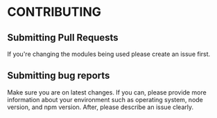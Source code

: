 # CONTRIBUTING

## Submitting Pull Requests

If you're changing the modules being used please create an issue first.

## Submitting bug reports

Make sure you are on latest changes. If you can, please provide more information about your environment such as operating system, node version, and npm version. After, please describe an issue clearly.

